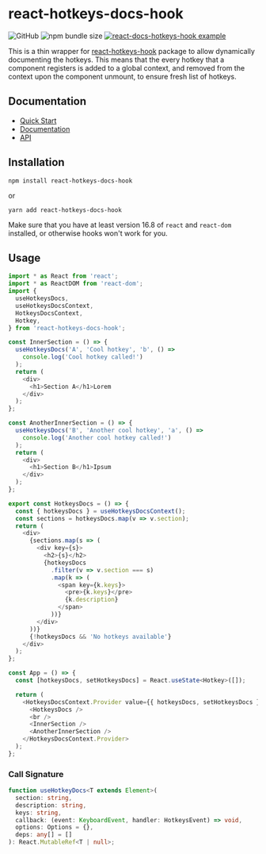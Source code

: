 # react-hotkeys-docs-hook

![GitHub](https://img.shields.io/github/license/liorp/react-hotkeys-docs-hook)
![npm bundle size](https://img.shields.io/bundlephobia/minzip/react-hotkeys-docs-hook)
[![react-docs-hotkeys-hook example](https://codesandbox.io/static/img/play-codesandbox.svg)](https://codesandbox.io/s/react-docs-hotkeys-hook-example-87ifc?fontsize=14&hidenavigation=1&theme=dark)

This is a thin wrapper for [react-hotkeys-hook](https://react-hotkeys-hook.vercel.app/) package to allow dynamically documenting the hotkeys.
This means that the every hotkey that a component registers is added to a global context, and removed from the context upon the component unmount, to ensure fresh list of hotkeys.

## Documentation

- [Quick Start](https://react-hotkeys-docs-hook.vercel.app/docs/intro)
- [Documentation](https://react-hotkeys-docs-hook.vercel.app/docs/)
- [API](https://react-hotkeys-hotkeys-docs.vercel.app/docs/api/use-docs-hotkeys)

## Installation

```shell
npm install react-hotkeys-docs-hook
```

or

```shell
yarn add react-hotkeys-docs-hook
```

Make sure that you have at least version 16.8 of `react` and `react-dom` installed, or otherwise hooks won't work for you.

## Usage

```ts
import * as React from 'react';
import * as ReactDOM from 'react-dom';
import {
  useHotkeysDocs,
  useHotkeysDocsContext,
  HotkeysDocsContext,
  Hotkey,
} from 'react-hotkeys-docs-hook';

const InnerSection = () => {
  useHotkeysDocs('A', 'Cool hotkey', 'b', () =>
    console.log('Cool hotkey called!')
  );
  return (
    <div>
      <h1>Section A</h1>Lorem
    </div>
  );
};

const AnotherInnerSection = () => {
  useHotkeysDocs('B', 'Another cool hotkey', 'a', () =>
    console.log('Another cool hotkey called!')
  );
  return (
    <div>
      <h1>Section B</h1>Ipsum
    </div>
  );
};

export const HotkeysDocs = () => {
  const { hotkeysDocs } = useHotkeysDocsContext();
  const sections = hotkeysDocs.map(v => v.section);
  return (
    <div>
      {sections.map(s => (
        <div key={s}>
          <h2>{s}</h2>
          {hotkeysDocs
            .filter(v => v.section === s)
            .map(k => (
              <span key={k.keys}>
                <pre>{k.keys}</pre>
                {k.description}
              </span>
            ))}
        </div>
      ))}
      {!hotkeysDocs && 'No hotkeys available'}
    </div>
  );
};

const App = () => {
  const [hotkeysDocs, setHotkeysDocs] = React.useState<Hotkey>([]);

  return (
    <HotkeysDocsContext.Provider value={{ hotkeysDocs, setHotkeysDocs }}>
      <HotkeysDocs />
      <br />
      <InnerSection />
      <AnotherInnerSection />
    </HotkeysDocsContext.Provider>
  );
};
```

### Call Signature

```ts
function useHotkeyDocs<T extends Element>(
  section: string,
  description: string,
  keys: string,
  callback: (event: KeyboardEvent, handler: HotkeysEvent) => void,
  options: Options = {},
  deps: any[] = []
): React.MutableRef<T | null>;
```
